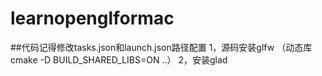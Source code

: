 # learnopenglformac
##代码记得修改tasks.json和launch.json路径配置
1，源码安装glfw （动态库 cmake -D BUILD_SHARED_LIBS=ON ..）
2，安装glad
